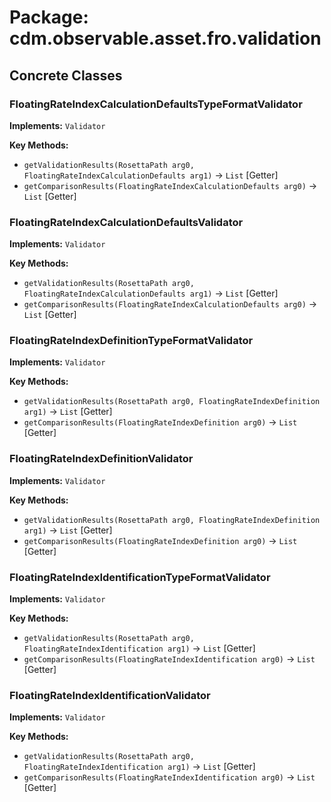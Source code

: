 # Package: cdm.observable.asset.fro.validation

## Concrete Classes

### FloatingRateIndexCalculationDefaultsTypeFormatValidator
**Implements:** `Validator` 

**Key Methods:**
- `getValidationResults(RosettaPath arg0, FloatingRateIndexCalculationDefaults arg1)` → `List` [Getter]
- `getComparisonResults(FloatingRateIndexCalculationDefaults arg0)` → `List` [Getter]

### FloatingRateIndexCalculationDefaultsValidator
**Implements:** `Validator` 

**Key Methods:**
- `getValidationResults(RosettaPath arg0, FloatingRateIndexCalculationDefaults arg1)` → `List` [Getter]
- `getComparisonResults(FloatingRateIndexCalculationDefaults arg0)` → `List` [Getter]

### FloatingRateIndexDefinitionTypeFormatValidator
**Implements:** `Validator` 

**Key Methods:**
- `getValidationResults(RosettaPath arg0, FloatingRateIndexDefinition arg1)` → `List` [Getter]
- `getComparisonResults(FloatingRateIndexDefinition arg0)` → `List` [Getter]

### FloatingRateIndexDefinitionValidator
**Implements:** `Validator` 

**Key Methods:**
- `getValidationResults(RosettaPath arg0, FloatingRateIndexDefinition arg1)` → `List` [Getter]
- `getComparisonResults(FloatingRateIndexDefinition arg0)` → `List` [Getter]

### FloatingRateIndexIdentificationTypeFormatValidator
**Implements:** `Validator` 

**Key Methods:**
- `getValidationResults(RosettaPath arg0, FloatingRateIndexIdentification arg1)` → `List` [Getter]
- `getComparisonResults(FloatingRateIndexIdentification arg0)` → `List` [Getter]

### FloatingRateIndexIdentificationValidator
**Implements:** `Validator` 

**Key Methods:**
- `getValidationResults(RosettaPath arg0, FloatingRateIndexIdentification arg1)` → `List` [Getter]
- `getComparisonResults(FloatingRateIndexIdentification arg0)` → `List` [Getter]

